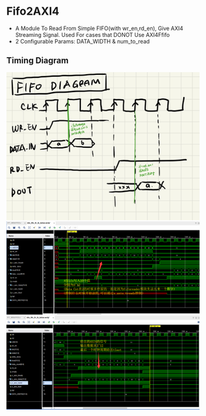 # Fifo2AXI4
* A Module To Read From Simple FIFO(with wr_en,rd_en), Give AXI4 Streaming Signal.  Used For cases that DONOT Use AXI4Ffifo
* 2 Configurable Params: DATA_WIDTH & num_to_read

## Timing Diagram
![](2.jpg)
![](0.png)
![](1.png)
